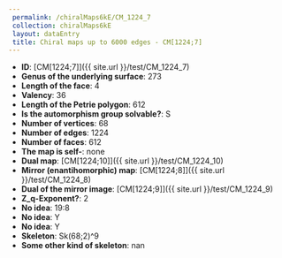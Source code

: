 ```yaml
--- 
 permalink: /chiralMaps6kE/CM_1224_7 
 collection: chiralMaps6kE
 layout: dataEntry
 title: Chiral maps up to 6000 edges - CM[1224;7]
---
```


- **ID**: [CM[1224;7]]({{ site.url }}/test/CM_1224_7)
- **Genus of the underlying surface**: 273
- **Length of the face**: 4
- **Valency**: 36
- **Length of the Petrie polygon**: 612
- **Is the automorphism group solvable?**: S
- **Number of vertices**: 68
- **Number of edges**: 1224
- **Number of faces**: 612
- **The map is self-**: none
- **Dual map**: [CM[1224;10]]({{ site.url }}/test/CM_1224_10)
- **Mirror (enantihomorphic) map**: [CM[1224;8]]({{ site.url }}/test/CM_1224_8)
- **Dual of the mirror image**: [CM[1224;9]]({{ site.url }}/test/CM_1224_9)
- **Z_q-Exponent?**: 2
- **No idea**:  19:8
- **No idea**: Y
- **No idea**: Y
- **Skeleton**: Sk(68;2)^9
- **Some other kind of skeleton**: nan
